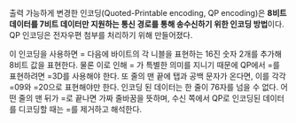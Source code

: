 출력 가능하게 변경한 인코딩(Quoted-Printable encoding, QP encoding)은 **8비트 데이터를 7비트 데이터만 지원하는 통신 경로를 통해 송수신하기 위한 인코딩 방법**이다.
QP 인코딩은 전자우편 첨부를 처리하기 위해 만들어졌다.

이 인코딩을 사용하면 = 다음에 바이트의 각 니블을 표현하는 16진 숫자 2개를 추가해 8비트 값을 표현한다.
물론 이로 인해 = 가 특별한 의미를 지니기 때문에 QP에서 =를 표현하려면 =3D를 사용해야 한다. 또 줄의 맨 끝에 탭과 공백 문자가 온다면, 이를 각각 =09와 =20으로 표현해야만 한다.
인코딩 된 데이터는 한 줄이 76자를 넘을 수 없다. 어떤 줄의 맨 뒤가 =로 끝나면 가짜 줄바꿈을 뜻하며, 수신 쪽에서 QP로 인코딩된 데이터를 디코딩할 때는 =를 제거하고 해석한다.